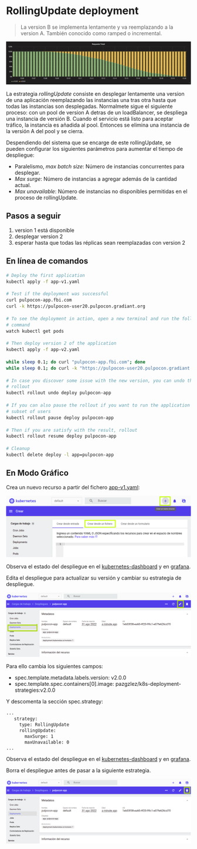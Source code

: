 RollingUpdate deployment
========================

> La version B se implementa lentamente y va reemplazando a la version A. También conocido como ramped o incremental.

![kubernetes rollingUpdate deployment](grafana-rolling-update.png)

La estrategia _rollingUpdate_ consiste en desplegar lentamente una version de una aplicación reemplazando
las instancias una tras otra hasta que todas las instancias son desplegadas.
Normalmete sigue el siguiente proceso: con un pool de version A detras de un loadBalancer, se despliega una instancia de versión B. Cuando el servicio está listo para aceptar tráfico, la instancia es añadida al pool. 
Entonces se elimina una instancia de la versión A del pool y se cierra.

Despendiendo del sistema que se encarge de este rollingUpdate, se pueden configurar los siguientes parámetros 
para aumentar el tiempo de despliegue:

- Paralelismo, *max batch size*: Número de instancias concurrentes para desplegar.
- *Max surge*: Número de instancias a agregar además de la cantidad actual.
- *Max unavailable*: Número de instancias no disponibles permitidas en el proceso de rollingUpdate.

## Pasos a seguir

1. version 1 está disponible
1. desplegar version 2
1. esperar hasta que todas las réplicas sean reemplazadas con version 2

## En línea de comandos

```bash
# Deploy the first application
kubectl apply -f app-v1.yaml

# Test if the deployment was successful
curl pulpocon-app.fbi.com
curl -k https://pulpocon-user20.pulpocon.gradiant.org

# To see the deployment in action, open a new terminal and run the following
# command
watch kubectl get pods

# Then deploy version 2 of the application
kubectl apply -f app-v2.yaml

while sleep 0.1; do curl "pulpocon-app.fbi.com"; done
while sleep 0.1; do curl -k "https://pulpocon-user20.pulpocon.gradiant.org"; done

# In case you discover some issue with the new version, you can undo the
# rollout
kubectl rollout undo deploy pulpocon-app

# If you can also pause the rollout if you want to run the application for a
# subset of users
kubectl rollout pause deploy pulpocon-app

# Then if you are satisfy with the result, rollout
kubectl rollout resume deploy pulpocon-app

# Cleanup
kubectl delete deploy -l app=pulpocon-app
```

## En Modo Gráfico

Crea un nuevo recurso a partir del fichero [app-v1.yaml](app-v1.yaml):

![crear_recurso](../crear_recurso.png)

Observa el estado del despliegue en el [kubernetes-dashboard](https://kubernetes-dashboard.pulpocon.gradiant.org) y en [grafana](https://grafana.pulpocon.gradiant.org).

Edita el despliegue para actualizar su versión y cambiar su estrategia de despliegue.

![editar](../editar.png)

Para ello cambia los siguientes campos:

 - spec.template.metadata.labels.version: v2.0.0
 - spec.template.spec.containers[0].image: pazgzlez/k8s-deployment-strategies:v2.0.0

Y descomenta la sección spec.strategy:

```
...
   strategy:
     type: RollingUpdate
     rollingUpdate:
       maxSurge: 1
       maxUnavailable: 0
...
```

Observa el estado del despliegue en el [kubernetes-dashboard](https://kubernetes-dashboard.pulpocon.gradiant.org) y en [grafana](https://grafana.pulpocon.gradiant.org).

Borra el despliegue antes de pasar a la siguiente estrategia.

![borrar](../borrar.png)